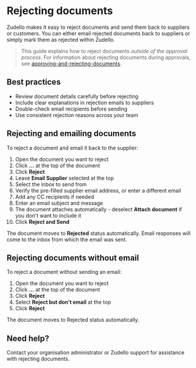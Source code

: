 # Rejecting documents

Zudello makes it easy to reject documents and send them back to suppliers or customers. You can either email rejected documents back to suppliers or simply mark them as rejected within Zudello. 

> This guide explains how to reject documents *outside of the approval process*. For information about rejecting documents during approvals, see [approving-and-rejecting-documents](../approval-management/approving-and-rejecting-documents.md).

## Best practices

- Review document details carefully before rejecting
- Include clear explanations in rejection emails to suppliers
- Double-check email recipients before sending
- Use consistent rejection reasons across your team

## Rejecting and emailing documents

To reject a document and email it back to the supplier:

1. Open the document you want to reject
2. Click **...** at the top of the document
3. Click **Reject**
4. Leave **Email Supplier** selected at the top
5. Select the inbox to send from
6. Verify the pre-filled supplier email address, or enter a different email
7. Add any CC recipients if needed
8. Enter an email subject and message
9. The document attaches automatically - deselect **Attach document** if you don't want to include it
10. Click **Reject and Send**

The document moves to **Rejected** status automatically. Email responses will come to the inbox from which the email was sent.

## Rejecting documents without email

To reject a document without sending an email:

1. Open the document you want to reject
2. Click **...** at the top of the document
3. Click **Reject**
4. Select **Reject but don't email** at the top
5. Click **Reject**

The document moves to Rejected status automatically.

## Need help?

Contact your organisation administrator or Zudello support for assistance with rejecting documents.